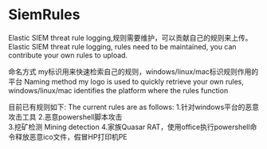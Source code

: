 # SiemRules
Elastic SIEM threat rule logging,规则需要维护，可以贡献自己的规则来上传。
Elastic SIEM threat rule logging, rules need to be maintained, you can contribute your own rules to upload.

命名方式 my标识用来快速检索自己的规则，windows/linux/mac标识规则作用的平台
Naming method my logo is used to quickly retrieve your own rules, windows/linux/mac identifies the platform where the rules function

目前已有规则如下:
The current rules are as follows:
1.针对windows平台的恶意攻击工具
2.恶意powershell脚本攻击  
3.挖矿检测 Mining detection
4.家族Quasar RAT，使用office执行powershell命令释放恶意ico文件，假冒HP打印机PE

